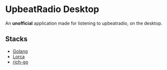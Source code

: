 # UpbeatRadio Desktop

An **unofficial** application made for listening to upbeatradio, on the desktop.

## Stacks

- [Golang](https://golang.org/)
- [Lorca](https://github.com/zserge/lorca)
- [rich-go](https://github.com/hugolgst/rich-go)

